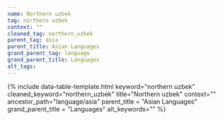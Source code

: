 ```yaml
---
name: Northern uzbek
tag: northern uzbek
context: ""
cleaned_tag: northern_uzbek
parent_tag: asia
parent_title: Asian Languages
grand_parent_tag: language
grand_parent_title: Languages
alt_tags: 
---
```


{% include data-table-template.html 
  keyword="northern uzbek" 
  cleaned_keyword="northern_uzbek" 
  title="Northern uzbek"
  context=""
  ancestor_path="language/asia" 
  parent_title = "Asian Languages"
  grand_parent_title = "Languages"
  alt_keywords=""
%}

